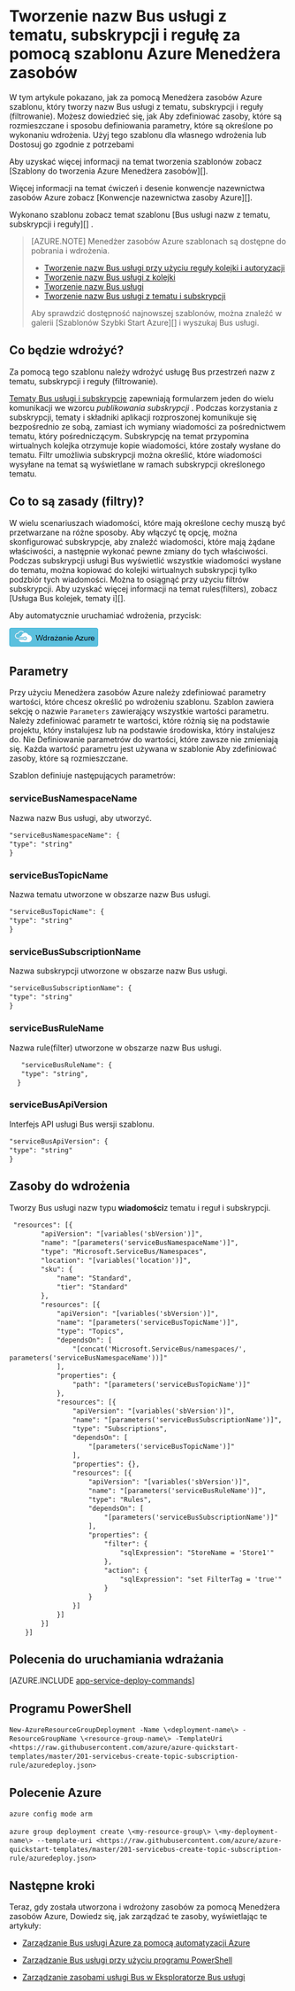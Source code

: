 <properties
    pageTitle="Tworzenie nazw Bus usługi z subskrypcji, temacie i reguły przy użyciu szablonu Menedżera zasobów Azure | Microsoft Azure"
    description="Tworzenie nazw Bus usługi z tematu, subskrypcji i regułę za pomocą szablonu Azure Menedżera zasobów"
    services="service-bus"
    documentationCenter=".net"
    authors="ShubhaVijayasarathy"
    manager="timlt"
    editor=""/>

<tags
    ms.service="service-bus"
    ms.devlang="tbd"
    ms.topic="article"
    ms.tgt_pltfrm="dotnet"
    ms.workload="na"
    ms.date="10/25/2016"
    ms.author="ShubhaVijayasarathy"/>

# <a name="create-a-service-bus-namespace-with-topic-subscription-and-rule-using-an-azure-resource-manager-template"></a>Tworzenie nazw Bus usługi z tematu, subskrypcji i regułę za pomocą szablonu Azure Menedżera zasobów

W tym artykule pokazano, jak za pomocą Menedżera zasobów Azure szablonu, który tworzy nazw Bus usługi z tematu, subskrypcji i reguły (filtrowanie). Możesz dowiedzieć się, jak Aby zdefiniować zasoby, które są rozmieszczane i sposobu definiowania parametry, które są określone po wykonaniu wdrożenia. Użyj tego szablonu dla własnego wdrożenia lub Dostosuj go zgodnie z potrzebami

Aby uzyskać więcej informacji na temat tworzenia szablonów zobacz [Szablony do tworzenia Azure Menedżera zasobów][].

Więcej informacji na temat ćwiczeń i desenie konwencje nazewnictwa zasobów Azure zobacz [Konwencje nazewnictwa zasoby Azure][].

Wykonano szablonu zobacz temat szablonu [Bus usługi nazw z tematu, subskrypcji i reguły][] .

>[AZURE.NOTE] Menedżer zasobów Azure szablonach są dostępne do pobrania i wdrożenia.
>
>-    [Tworzenie nazw Bus usługi przy użyciu reguły kolejki i autoryzacji](service-bus-resource-manager-namespace-auth-rule.md)
>-    [Tworzenie nazw Bus usługi z kolejki](service-bus-resource-manager-namespace-queue.md)
>-    [Tworzenie nazw Bus usługi](service-bus-resource-manager-namespace.md)
>-    [Tworzenie nazw Bus usługi z tematu i subskrypcji](service-bus-resource-manager-namespace-topic.md)
>
>Aby sprawdzić dostępność najnowszej szablonów, można znaleźć w galerii [Szablonów Szybki Start Azure][] i wyszukaj Bus usługi.

## <a name="what-will-you-deploy"></a>Co będzie wdrożyć?

Za pomocą tego szablonu należy wdrożyć usługę Bus przestrzeń nazw z tematu, subskrypcji i reguły (filtrowanie).

[Tematy Bus usługi i subskrypcje](service-bus-queues-topics-subscriptions.md#topics-and-subscriptions) zapewniają formularzem jeden do wielu komunikacji we wzorcu *publikowania subskrypcji* . Podczas korzystania z subskrypcji, tematy i składniki aplikacji rozproszonej komunikuje się bezpośrednio ze sobą, zamiast ich wymiany wiadomości za pośrednictwem tematu, który pośredniczącym. Subskrypcję na temat przypomina wirtualnych kolejka otrzymuje kopie wiadomości, które zostały wysłane do tematu. Filtr umożliwia subskrypcji można określić, które wiadomości wysyłane na temat są wyświetlane w ramach subskrypcji określonego tematu.

## <a name="what-are-rules-filters"></a>Co to są zasady (filtry)?

W wielu scenariuszach wiadomości, które mają określone cechy muszą być przetwarzane na różne sposoby. Aby włączyć tę opcję, można skonfigurować subskrypcje, aby znaleźć wiadomości, które mają żądane właściwości, a następnie wykonać pewne zmiany do tych właściwości. Podczas subskrypcji usługi Bus wyświetlić wszystkie wiadomości wysłane do tematu, można kopiować do kolejki wirtualnych subskrypcji tylko podzbiór tych wiadomości. Można to osiągnąć przy użyciu filtrów subskrypcji. Aby uzyskać więcej informacji na temat rules(filters), zobacz [Usługa Bus kolejek, tematy i][].

Aby automatycznie uruchamiać wdrożenia, przycisk:

[![Wdrażanie Azure](./media/service-bus-resource-manager-namespace-topic/deploybutton.png)](https://portal.azure.com/#create/Microsoft.Template/uri/https%3A%2F%2Fraw.githubusercontent.com%2FAzure%2Fazure-quickstart-templates%2Fmaster%2F201-servicebus-create-topic-subscription-rule%2Fazuredeploy.json)

## <a name="parameters"></a>Parametry

Przy użyciu Menedżera zasobów Azure należy zdefiniować parametry wartości, które chcesz określić po wdrożeniu szablonu. Szablon zawiera sekcję o nazwie `Parameters` zawierający wszystkie wartości parametru. Należy zdefiniować parametr te wartości, które różnią się na podstawie projektu, który instalujesz lub na podstawie środowiska, który instalujesz do. Nie Definiowanie parametrów do wartości, które zawsze nie zmieniają się. Każda wartość parametru jest używana w szablonie Aby zdefiniować zasoby, które są rozmieszczane.

Szablon definiuje następujących parametrów:

### <a name="servicebusnamespacename"></a>serviceBusNamespaceName

Nazwa nazw Bus usługi, aby utworzyć.

```
"serviceBusNamespaceName": {
"type": "string"
}
```

### <a name="servicebustopicname"></a>serviceBusTopicName

Nazwa tematu utworzone w obszarze nazw Bus usługi.

```
"serviceBusTopicName": {
"type": "string"
}
```

### <a name="servicebussubscriptionname"></a>serviceBusSubscriptionName

Nazwa subskrypcji utworzone w obszarze nazw Bus usługi.

```
"serviceBusSubscriptionName": {
"type": "string"
}
```
### <a name="servicebusrulename"></a>serviceBusRuleName

Nazwa rule(filter) utworzone w obszarze nazw Bus usługi.

```
   "serviceBusRuleName": {
   "type": "string",
  }
```
### <a name="servicebusapiversion"></a>serviceBusApiVersion

Interfejs API usługi Bus wersji szablonu.

```
"serviceBusApiVersion": {
"type": "string"
}
```
## <a name="resources-to-deploy"></a>Zasoby do wdrożenia

Tworzy Bus usługi nazw typu **wiadomości**z tematu i reguł i subskrypcji.

```
 "resources": [{
        "apiVersion": "[variables('sbVersion')]",
        "name": "[parameters('serviceBusNamespaceName')]",
        "type": "Microsoft.ServiceBus/Namespaces",
        "location": "[variables('location')]",
        "sku": {
            "name": "Standard",
            "tier": "Standard"
        },
        "resources": [{
            "apiVersion": "[variables('sbVersion')]",
            "name": "[parameters('serviceBusTopicName')]",
            "type": "Topics",
            "dependsOn": [
                "[concat('Microsoft.ServiceBus/namespaces/', parameters('serviceBusNamespaceName'))]"
            ],
            "properties": {
                "path": "[parameters('serviceBusTopicName')]"
            },
            "resources": [{
                "apiVersion": "[variables('sbVersion')]",
                "name": "[parameters('serviceBusSubscriptionName')]",
                "type": "Subscriptions",
                "dependsOn": [
                    "[parameters('serviceBusTopicName')]"
                ],
                "properties": {},
                "resources": [{
                    "apiVersion": "[variables('sbVersion')]",
                    "name": "[parameters('serviceBusRuleName')]",
                    "type": "Rules",
                    "dependsOn": [
                        "[parameters('serviceBusSubscriptionName')]"
                    ],
                    "properties": {
                        "filter": {
                            "sqlExpression": "StoreName = 'Store1'"
                        },
                        "action": {
                            "sqlExpression": "set FilterTag = 'true'"
                        }
                    }
                }]
            }]
        }]
    }]
```

## <a name="commands-to-run-deployment"></a>Polecenia do uruchamiania wdrażania

[AZURE.INCLUDE [app-service-deploy-commands](../../includes/app-service-deploy-commands.md)]

## <a name="powershell"></a>Programu PowerShell

```
New-AzureResourceGroupDeployment -Name \<deployment-name\> -ResourceGroupName \<resource-group-name\> -TemplateUri <https://raw.githubusercontent.com/azure/azure-quickstart-templates/master/201-servicebus-create-topic-subscription-rule/azuredeploy.json>
```

## <a name="azure-cli"></a>Polecenie Azure

```
azure config mode arm

azure group deployment create \<my-resource-group\> \<my-deployment-name\> --template-uri <https://raw.githubusercontent.com/azure/azure-quickstart-templates/master/201-servicebus-create-topic-subscription-rule/azuredeploy.json>
```

## <a name="next-steps"></a>Następne kroki

Teraz, gdy została utworzona i wdrożony zasobów za pomocą Menedżera zasobów Azure, Dowiedz się, jak zarządzać te zasoby, wyświetlając te artykuły:

- [Zarządzanie Bus usługi Azure za pomocą automatyzacji Azure](service-bus-automation-manage.md)
- [Zarządzanie Bus usługi przy użyciu programu PowerShell](service-bus-powershell-how-to-provision.md)
- [Zarządzanie zasobami usługi Bus w Eksploratorze Bus usługi](https://code.msdn.microsoft.com/Service-Bus-Explorer-f2abca5a)


  [Tworzenie szablonów Azure Menedżera zasobów]: ../resource-group-authoring-templates.md
  [Szablony Azure Szybki Start]: https://azure.microsoft.com/documentation/templates/?term=service+bus
  [Learn more about Service Bus topics and subscriptions]: service-bus-queues-topics-subscriptions.md
  [Using Azure PowerShell with Azure Resource Manager]: ../powershell-azure-resource-manager.md
  [Using the Azure CLI for Mac, Linux, and Windows with Azure Resource Management]: ../xplat-cli-azure-resource-manager.md
  [Zasoby Azure konwencje nazewnictwa]: https://azure.microsoft.com/en-us/documentation/articles/guidance-naming-conventions/
  [Przestrzeń nazw Bus usługi z tematu, subskrypcji i reguły]: https://github.com/Azure/azure-quickstart-templates/blob/master/201-servicebus-create-topic-subscription-rule/
  [Obsługa kolejek Bus, tematy i subskrypcji]:service-bus-queues-topics-subscriptions.md
  
